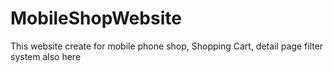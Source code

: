 # MobileShopWebsite
This website create for mobile phone shop, Shopping Cart, detail page filter system also here
